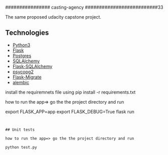 ################ casting-agency ##########################33

The same proposed  udacity capstone project.

## Technologies

- [Python3](https://www.python.org/download/releases/3.0/)
- [Flask](https://palletsprojects.com/p/flask/)
- [Postgres](https://www.postgresql.org/)
- [SQLAlchemy](https://www.sqlalchemy.org/)
- [Flask-SQLAlchemy](https://flask-sqlalchemy.palletsprojects.com/en/2.x/)
- [psycopg2](http://initd.org/psycopg/)
- [Flask-Migrate](https://flask-migrate.readthedocs.io/en/latest/#)
- [alembic](https://alembic.sqlalchemy.org/en/latest/)


install the requiremnets file using 
pip install -r requirements.txt


how to run the app=> go the the project directory and run

export FLASK_APP=app
export FLASK_DEBUG=True
flask run
```


## Unit tests

how to run the app=> go the the project directory and run

python test.py